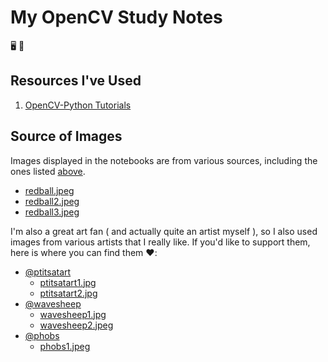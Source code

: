 # My OpenCV Study Notes

🖥️ 👀

## Resources I've Used

1. [OpenCV-Python Tutorials](https://docs.opencv.org/4.x/d6/d00/tutorial_py_root.html)

## Source of Images

Images displayed in the notebooks are from various sources, including the ones listed 
[above](#resources-ive-used).

- [redball.jpeg](https://media.istockphoto.com/id/172290409/photo/a-shiny-red-ball-with-shadow-on-a-white-background.jpg?b=1&s=170667a&w=0&k=20&c=utktwm05snCv5S5f7j2pRW3FJwrhE42khqkedd-Xw5w=)
- [redball2.jpeg](https://www.google.com/url?sa=i&url=https%3A%2F%2Fwww.kreedon.com%2Ftypes-of-cricket-balls%2F&psig=AOvVaw0_Ro1LMq6g3hfABWcT9h6M&ust=1676345572153000&source=images&cd=vfe&ved=0CBAQjRxqFwoTCOjN0ITIkf0CFQAAAAAdAAAAABAG)
- [redball3.jpeg](https://golfstead.com/wp-content/uploads/2022/05/image3.jpg)

I'm also a great art fan ( and actually quite an artist myself ),
so I also used images from various artists that I really like. If you'd like to support them,
here is where you can find them ❤️:

- [@ptitsatart](https://twitter.com/ptitsatart)
    - [ptitsatart1.jpg](https://pbs.twimg.com/media/Fh2cvsrXkAEv8ua.jpg)
    - [ptitsatart2.jpg](https://twitter.com/ptitsatart/status/1540354575936491520?s=20&t=3Nbb4d9JCRYvgznzyBS3wg)
- [@wavesheep](https://twitter.com/wavesheep)
    - [wavesheep1.jpg](https://www.deviantart.com/wavesheep/art/Hobbit-King-of-Dale-441989277)
    - [wavesheep2.jpeg](https://pbs.twimg.com/media/DuCUoQWVYAEh1VB.jpg)
- [@phobs](https://twitter.com/phobs)
    - [phobs1.jpeg](https://images-wixmp-ed30a86b8c4ca887773594c2.wixmp.com/f/55caff1e-739d-41f4-b696-1a12eedda1f4/d5ce5j6-6799c1f9-d22e-4d64-a399-f60e1e8281bc.jpg?token=eyJ0eXAiOiJKV1QiLCJhbGciOiJIUzI1NiJ9.eyJzdWIiOiJ1cm46YXBwOjdlMGQxODg5ODIyNjQzNzNhNWYwZDQxNWVhMGQyNmUwIiwiaXNzIjoidXJuOmFwcDo3ZTBkMTg4OTgyMjY0MzczYTVmMGQ0MTVlYTBkMjZlMCIsIm9iaiI6W1t7InBhdGgiOiJcL2ZcLzU1Y2FmZjFlLTczOWQtNDFmNC1iNjk2LTFhMTJlZWRkYTFmNFwvZDVjZTVqNi02Nzk5YzFmOS1kMjJlLTRkNjQtYTM5OS1mNjBlMWU4MjgxYmMuanBnIn1dXSwiYXVkIjpbInVybjpzZXJ2aWNlOmZpbGUuZG93bmxvYWQiXX0.6L9ChxWKbMTnEuwclWd6yPrZHgPBGe0-GPdgNwTeoDQ)